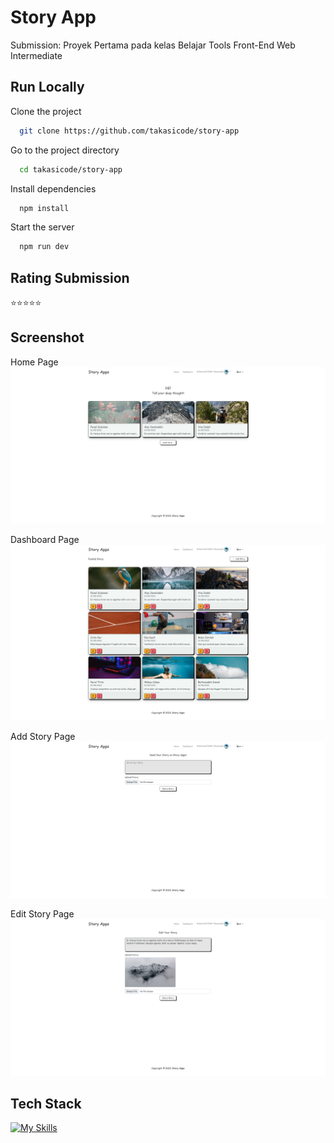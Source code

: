 # Story App
Submission: Proyek Pertama pada kelas Belajar Tools Front-End Web Intermediate

## Run Locally
Clone the project
```bash
  git clone https://github.com/takasicode/story-app
```

Go to the project directory
```bash
  cd takasicode/story-app
```

Install dependencies

```bash
  npm install
```

Start the server

```bash
  npm run dev
```

## Rating Submission
⭐⭐⭐⭐⭐

## Screenshot
Home Page
![App Screenshot](./src/public/images/screenshot/screencapture-home.png)

Dashboard Page
![App Screenshot](./src/public/images/screenshot/screencapture-dashboard.png)

Add Story Page
![App Screenshot](./src/public/images/screenshot/screencapture-add_story.png)

Edit Story Page
![App Screenshot](./src/public/images/screenshot/screencapture-edit_story.png)

## Tech Stack
[![My Skills](https://skillicons.dev/icons?i=html,sass,js,nodejs,npm,webpack)](https://github.com/takasicode/story-app)
